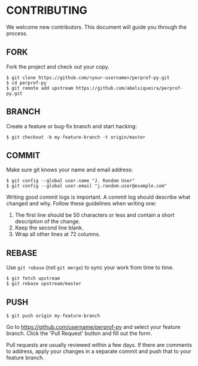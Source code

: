 # CONTRIBUTING

We welcome new contributors. This document will guide you
through the process.

## FORK

Fork the project and check out your copy.

    $ git clone https://github.com/<your-username>/perprof-py.git
    $ cd perprof-py
    $ git remote add upstream https://github.com/abelsiqueira/perprof-py.git

## BRANCH

Create a feature or bug-fix branch and start hacking:

    $ git checkout -b my-feature-branch -t origin/master

## COMMIT

Make sure git knows your name and email address:

    $ git config --global user.name "J. Random User"
    $ git config --global user.email "j.random.user@example.com"

Writing good commit logs is important.  A commit log should describe what
changed and why.  Follow these guidelines when writing one:

1. The first line should be 50 characters or less and contain a short
   description of the change.
2. Keep the second line blank.
3. Wrap all other lines at 72 columns.

## REBASE

Use `git rebase` (not `git merge`) to sync your work from time to time.

    $ git fetch upstream
    $ git rebase upstream/master

## PUSH

    $ git push origin my-feature-branch

Go to https://github.com/username/perprof-py and select your feature branch.  Click
the 'Pull Request' button and fill out the form.

Pull requests are usually reviewed within a few days. If there are comments
to address, apply your changes in a separate commit and push that to your
feature branch.
